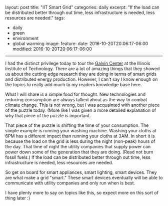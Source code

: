 layout: post
title: "IIT Smart Grid"
categories: daily
excerpt: "If the load can be distributed better through out time, less infrastructure is needed, less resources are needed."
tags:
  - daily
  - green
  - environment
  - global warming
image:
  feature:
date: 2016-10-20T20:06:17-06:00
modified: 2016-10-20T20:06:17-06:00
---

I had the distinct privilege today to tour the [Galvin Center](http://www.iitmicrogrid.net/galvincenter.aspx) at the Illinois Institute of Technology. There are a lot of amazing things that they showed us about the cutting edge research they are doing in terms of smart grids and distributed energy production. However, I can't say I know enough on the topics to really add much to my readers knowledge base here. 

What I will share is a simple food for thought. New technologies and reducing consumption are always talked about as the way to combat climate change. This is not wrong, but I was acquainted with another piece of the puzzle today. (More like I was given a more detailed explanation of why that piece of the puzzle is important. 

That piece of the puzzle is shifting the time of your consumption. The simple example is running your washing machine. Washing your cloths at 6PM has a different impact than running your cloths at 3AM. In short it is because the load on the grid is less during the night (non-peak) hours of the day. That time of night the utility companies that supply power can power down some of the generation that they are doing. (Read not burn fossil fuels.) If the load can be distributed better through out time, less infrastructure is needed, less resources are needed.
 
 So get on board for smart appliances, smart lighting, smart devices. They are what make a grid "smart." These smart devices eventually will be able to communicate with utility companies and only run when is best. 
 
 I have plenty more to say on topics like this, so expect more on this sort of thing later :)
 
 

